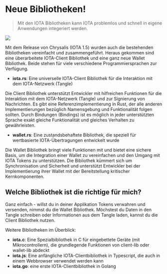 <!--
---article_info
title: Neue Bibliotheken!
author: [huhn511]
reviews: [Doenermaker, DanieKrie]
---
-->

# Neue Bibliotheken!

> Mit den IOTA Bibliotheken kann IOTA problemlos und schnell in eigene Anwendungen integeriert werden. 

![](https://blog.iota.org/content/images/size/w2000/2021/03/IOTA_client_libraries.png)

Mit dem Release von Chrysalis (IOTA 1.5) wurden auch die bestehenden Bibliotheken vereinfacht und zusammengeführt. Heraus gekommen sind eine überarbeitete IOTA-Client Bibliothek und eine ganz neue Wallet Bibliothek. Beide stehen für viele verschiedene Programmiersprachen zur Verfügung.

- **iota.rs**: Eine universelle IOTA-Client Bibliothek für die Interaktion mit dem IOTA-Netzwerk (Tangle)

Die Client Bibliothek unterstützt Entwickler mit hilfreichen Funktionen für die Interaktion mit dem IOTA-Netzwerk (Tangle) und zur Signierung von Nachrichten. Es gibt eine Referenzimplementierung in Rust, der alle anderen Implementierungen bezüglich Namensgebung und Funktionalität folgen sollten. Durch Bindungen (Bindings) ist es möglich in jeder unterstützten Sprache exakt gleiche Funktionalität und gleiches Verhalten zu gewährleisten.

- **wallet.rs**: Eine zustandsbehaftete Bibliothek, die speziell für wertbasierte IOTA-Übertragungen entwickelt wurde

Die Wallet Bibliothek bringt viele Funktionen mit und bietet eine sichere Basis, um die Integration einer Wallet zu vereinfachen und den Umgang mit IOTA Tokens zu unterstützen. Die Bibliothek kümmert sich um Synchronisation und Sicherheit und unterstützt Entwickler bei der Implementierung ihrer Wallet mit der Bereitstellung kritischer Kernkomponenten.

## Welche Bibliothek ist die richtige für mich?
Ganz einfach - willst du in deiner Applikation Tokens verwahren und versenden, nimmst du die Wallet Bibliothek. Möchstest du Daten in den Tangle schreiben oder Informationen aus dem Tangle laden, kannst du die Client Bibliothek nutzen.



Weitere Bibliotheken im Überblick:
- **iota.c**: Eine Spezialbibliothek in C für eingebettete Geräte (mit Mikrocontrollern), die grundlegende Funktionen von client-lib oder wallet-lib abdeckt
- **iota.js**: Eine anfängliche IOTA-Clientbibliothek in Typescript, die auch in einem Webbrowser verwendet werden kann
- **iota.go**: eine erste IOTA-Clientbibliothek in Golang
